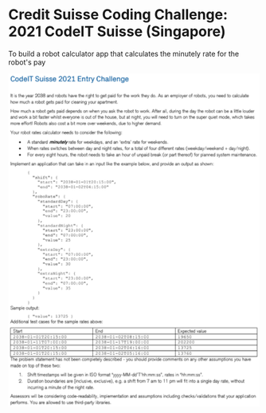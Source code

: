 # Credit Suisse Coding Challenge: 2021 CodeIT Suisse (Singapore)
To build a robot calculator app that calculates the minutely rate for the robot's pay
<p align="center">
  <img src="/images/CodeIT_suisse.png?raw=true"/>
</p>
